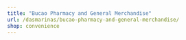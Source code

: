 ```yaml
---
title: "Bucao Pharmacy and General Merchandise"
url: /dasmarinas/bucao-pharmacy-and-general-merchandise/
shop: convenience
---
```


